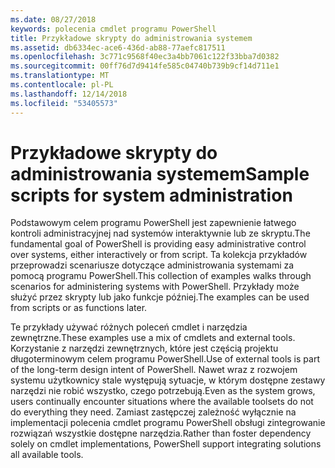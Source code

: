 ```yaml
---
ms.date: 08/27/2018
keywords: polecenia cmdlet programu PowerShell
title: Przykładowe skrypty do administrowania systemem
ms.assetid: db6334ec-ace6-436d-ab88-77aefc817511
ms.openlocfilehash: 3c771c9568f40ec3a4bb7061c122f33bba7d0382
ms.sourcegitcommit: 00ff76d7d9414fe585c04740b739b9cf14d711e1
ms.translationtype: MT
ms.contentlocale: pl-PL
ms.lasthandoff: 12/14/2018
ms.locfileid: "53405573"
---
```

# <a name="sample-scripts-for-system-administration"></a><span data-ttu-id="b1c32-103">Przykładowe skrypty do administrowania systemem</span><span class="sxs-lookup"><span data-stu-id="b1c32-103">Sample scripts for system administration</span></span>

<span data-ttu-id="b1c32-104">Podstawowym celem programu PowerShell jest zapewnienie łatwego kontroli administracyjnej nad systemów interaktywnie lub ze skryptu.</span><span class="sxs-lookup"><span data-stu-id="b1c32-104">The fundamental goal of PowerShell is providing easy administrative control over systems, either interactively or from script.</span></span> <span data-ttu-id="b1c32-105">Ta kolekcja przykładów przeprowadzi scenariusze dotyczące administrowania systemami za pomocą programu PowerShell.</span><span class="sxs-lookup"><span data-stu-id="b1c32-105">This collection of examples walks through scenarios for administering systems with PowerShell.</span></span> <span data-ttu-id="b1c32-106">Przykłady może służyć przez skrypty lub jako funkcje później.</span><span class="sxs-lookup"><span data-stu-id="b1c32-106">The examples can be used from scripts or as functions later.</span></span>

<span data-ttu-id="b1c32-107">Te przykłady używać różnych poleceń cmdlet i narzędzia zewnętrzne.</span><span class="sxs-lookup"><span data-stu-id="b1c32-107">These examples use a mix of cmdlets and external tools.</span></span> <span data-ttu-id="b1c32-108">Korzystanie z narzędzi zewnętrznych, które jest częścią projektu długoterminowym celem programu PowerShell.</span><span class="sxs-lookup"><span data-stu-id="b1c32-108">Use of external tools is part of the long-term design intent of PowerShell.</span></span> <span data-ttu-id="b1c32-109">Nawet wraz z rozwojem systemu użytkownicy stale występują sytuacje, w którym dostępne zestawy narzędzi nie robić wszystko, czego potrzebują.</span><span class="sxs-lookup"><span data-stu-id="b1c32-109">Even as the system grows, users continually encounter situations where the available toolsets do not do everything they need.</span></span> <span data-ttu-id="b1c32-110">Zamiast zastępczej zależność wyłącznie na implementacji polecenia cmdlet programu PowerShell obsługi zintegrowanie rozwiązań wszystkie dostępne narzędzia.</span><span class="sxs-lookup"><span data-stu-id="b1c32-110">Rather than foster dependency solely on cmdlet implementations, PowerShell support integrating solutions all available tools.</span></span>